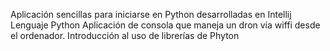 Aplicación sencillas para iniciarse en Python desarrolladas en Intellij
Lenguaje Python
Aplicación de consola que maneja un dron vía wiffi desde el ordenador.
Introducción al uso de librerías de Phyton
